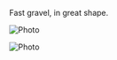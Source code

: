 Fast gravel, in great shape.

![Photo](resources/img/alice-lake-main-1.jpg)

![Photo](resources/img/alice-lake-main-2.jpg)